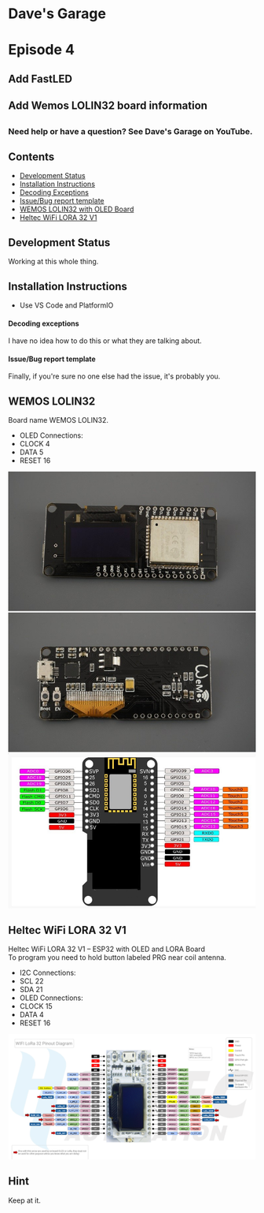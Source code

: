 # Dave's Garage
# Episode 4
## Add FastLED
## Add Wemos LOLIN32 board information
## 
## 

### Need help or have a question? See Dave's Garage on YouTube.

## Contents
- [Development Status](#development-status)
- [Installation Instructions](#installation-instructions)
- [Decoding Exceptions](#decoding-exceptions)
- [Issue/Bug report template](#issuebug-report-template)
- [WEMOS LOLIN32 with OLED Board](#WEMOS-LOLIN32)
- [Heltec WiFi LORA 32 V1](#Heltec-WiFi-LORA-32-V1)

## Development Status

Working at this whole thing.

## Installation Instructions
- Use VS Code and PlatformIO

#### Decoding exceptions

I have no idea how to do this or what they are talking about.

#### Issue/Bug report template

Finally, if you're sure no one else had the issue, it's probably you.

## WEMOS LOLIN32
Board name WEMOS LOLIN32.<br/>
<ul>
    <li>OLED Connections:</li>
        <li>CLOCK 4</li>
        <li>DATA 5</li>
        <li>RESET 16</li>
</ul>

![Pin Functions](docs/WemosESP32OLEDTop.jpg)
![Pin Functions](docs/WemosESP32OLEDBottom.jpg)
![Pin Functions](docs/WemosESP32OLEDPinout.jpg)

## Heltec WiFi LORA 32 V1
Heltec WiFi LORA 32 V1 – ESP32 with OLED and LORA Board<br/>
To program you need to hold button labeled PRG near coil antenna.<br/>
<ul>
    <li>I2C Connections:</li>
        <li>SCL 22</li>
        <li>SDA 21</li>
    <li>OLED Connections:</li>
        <li>CLOCK 15</li>
        <li>DATA 4</li>
        <li>RESET 16</li>
</ul>

![Pin Functions](docs/WiFi-LORA-32-pinout-Diagram.png)

## Hint

Keep at it.